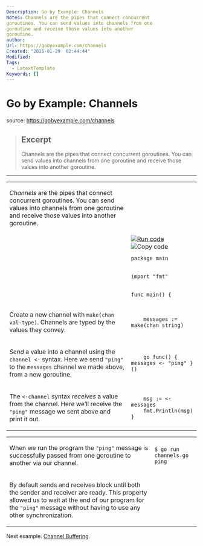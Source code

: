 ```yaml
---
Description: Go by Example: Channels
Notes: Channels are the pipes that connect concurrent
goroutines. You can send values into channels from one
goroutine and receive those values into another
goroutine.
author: 
Url: https://gobyexample.com/channels
Created: "2025-01-29  02:44:44"
Modified: 
Tags:
  - LatextTemplate
Keywords: []
---
```


# Go by Example: Channels

source: https://gobyexample.com/channels

> ## Excerpt
> Channels are the pipes that connect concurrent
goroutines. You can send values into channels from one
goroutine and receive those values into another
goroutine.

---
<table><tbody><tr><td><p><em>Channels</em> are the pipes that connect concurrent goroutines. You can send values into channels from one goroutine and receive those values into another goroutine.</p></td><td></td></tr><tr><td></td><td><a href="https://go.dev/play/p/MaLY7AiAkHM"><img title="Run code" src="https://gobyexample.com/play.png"></a><img title="Copy code" src="https://gobyexample.com/clipboard.png"><pre><code><span><span><span>package</span> <span>main</span></span></span></code></pre></td></tr><tr><td></td><td><pre><code><span><span><span>import</span> <span>"fmt"</span></span></span></code></pre></td></tr><tr><td></td><td><pre><code><span><span><span>func</span> <span>main</span><span>()</span> <span>{</span></span></span></code></pre></td></tr><tr><td><p>Create a new channel with <code>make(chan val-type)</code>. Channels are typed by the values they convey.</p></td><td><pre><code><span><span>    <span>messages</span> <span>:=</span> <span>make</span><span>(</span><span>chan</span> <span>string</span><span>)</span></span></span></code></pre></td></tr><tr><td><p><em>Send</em> a value into a channel using the <code>channel &lt;-</code> syntax. Here we send <code>"ping"</code> to the <code>messages</code> channel we made above, from a new goroutine.</p></td><td><pre><code><span><span>    <span>go</span> <span>func</span><span>()</span> <span>{</span> <span>messages</span> <span>&lt;-</span> <span>"ping"</span> <span>}()</span></span></span></code></pre></td></tr><tr><td><p>The <code>&lt;-channel</code> syntax <em>receives</em> a value from the channel. Here we’ll receive the <code>"ping"</code> message we sent above and print it out.</p></td><td><pre><code><span><span>    <span>msg</span> <span>:=</span> <span>&lt;-</span><span>messages</span>
</span></span><span><span>    <span>fmt</span><span>.</span><span>Println</span><span>(</span><span>msg</span><span>)</span>
</span></span><span><span><span>}</span></span></span></code></pre></td></tr></tbody></table>

<table><tbody><tr><td><p>When we run the program the <code>"ping"</code> message is successfully passed from one goroutine to another via our channel.</p></td><td><pre><code><span><span><span>$</span> go run channels.go 
</span></span><span><span><span>ping</span></span></span></code></pre></td></tr><tr><td><p>By default sends and receives block until both the sender and receiver are ready. This property allowed us to wait at the end of our program for the <code>"ping"</code> message without having to use any other synchronization.</p></td><td></td></tr></tbody></table>

Next example: [Channel Buffering](https://gobyexample.com/channel-buffering).
